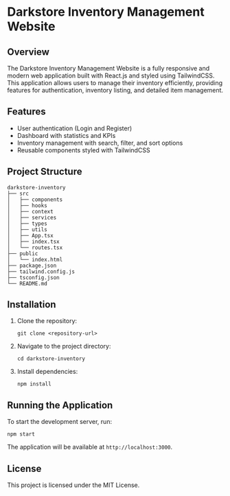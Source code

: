 # Darkstore Inventory Management Website

## Overview
The Darkstore Inventory Management Website is a fully responsive and modern web application built with React.js and styled using TailwindCSS. This application allows users to manage their inventory efficiently, providing features for authentication, inventory listing, and detailed item management.

## Features
- User authentication (Login and Register)
- Dashboard with statistics and KPIs
- Inventory management with search, filter, and sort options
- Reusable components styled with TailwindCSS

## Project Structure
```
darkstore-inventory
├── src
│   ├── components
│   ├── hooks
│   ├── context
│   ├── services
│   ├── types
│   ├── utils
│   ├── App.tsx
│   ├── index.tsx
│   └── routes.tsx
├── public
│   └── index.html
├── package.json
├── tailwind.config.js
├── tsconfig.json
└── README.md
```

## Installation
1. Clone the repository:
   ```
   git clone <repository-url>
   ```
2. Navigate to the project directory:
   ```
   cd darkstore-inventory
   ```
3. Install dependencies:
   ```
   npm install
   ```

## Running the Application
To start the development server, run:
```
npm start
```
The application will be available at `http://localhost:3000`.

## License
This project is licensed under the MIT License.